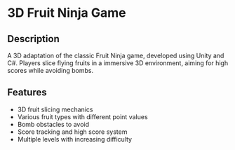 # 3D Fruit Ninja Game

## Description
A 3D adaptation of the classic Fruit Ninja game, developed using Unity and C#. Players slice flying fruits in a immersive 3D environment, aiming for high scores while avoiding bombs.

## Features
- 3D fruit slicing mechanics
- Various fruit types with different point values
- Bomb obstacles to avoid
- Score tracking and high score system
- Multiple levels with increasing difficulty

